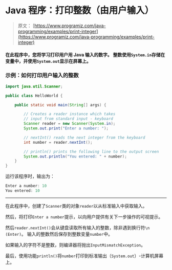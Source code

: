 # Java 程序：打印整数（由用户输入）

> 原文： [https://www.programiz.com/java-programming/examples/print-integer](https://www.programiz.com/java-programming/examples/print-integer)

#### 在此程序中，您将学习打印用户用 Java 输入的数字。 整数使用`System.in`存储在变量中，并使用`System.out`显示在屏幕上。

### 示例：如何打印用户输入的整数

```java
import java.util.Scanner;

public class HelloWorld {

    public static void main(String[] args) {

        // Creates a reader instance which takes
        // input from standard input - keyboard
        Scanner reader = new Scanner(System.in);
        System.out.print("Enter a number: ");

        // nextInt() reads the next integer from the keyboard
        int number = reader.nextInt();

        // println() prints the following line to the output screen
        System.out.println("You entered: " + number);
    }
}
```

运行该程序时，输出为：

```java
Enter a number: 10
You entered: 10
```

* * *

在此程序中，创建了`Scanner`类的对象`reader`以从标准输入中获取输入。

然后，将打印`Enter a number`提示，以向用户提供有关下一步操作的可视提示。

然后`reader.nextInt()`会从键盘读取所有输入的整数，除非遇到换行符`\n (Enter)`。 输入的整数然后保存到整数变量`number`中。

如果输入的字符不是整数，则编译器将抛出`InputMismatchException`。

最后，使用功能`println()`将`number`打印到标准输出（`System.out`）-计算机屏幕上。